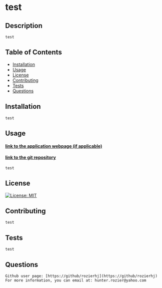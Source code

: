 # test

  ## Description 
    test

  ## Table of Contents

  - [Installation](#installation)
  - [Usage](#usage)
  - [License](#license)
  - [Contributing](#contributing)
  - [Tests](#tests)
  - [Questions](#questions)  

  ## Installation
    test

  ## Usage

  #### [link to the application webpage (if applicable)]()
  #### [link to the git repository]()

    test

  ## License
    
  [![License: MIT](https://img.shields.io/badge/License-MIT-yellow.svg)](https://opensource.org/licenses/MIT)
  

  ## Contributing
    test

  ## Tests
    test

  ## Questions
    Github user page: [https://github/rozierhj](https://github/rozierhj)
    For more information, you can email at: hunter.rozier@yahoo.com
  
